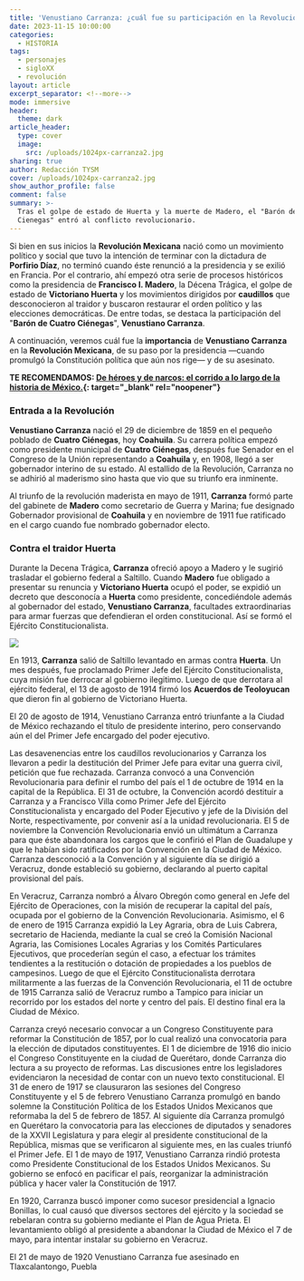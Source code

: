 ```yaml
---
title: 'Venustiano Carranza: ¿cuál fue su participación en la Revolución Mexicana?'
date: 2023-11-15 10:00:00
categories:
  - HISTORIA
tags:
  - personajes
  - sigloXX
  - revolución
layout: article
excerpt_separator: <!--more-->
mode: immersive
header:
  theme: dark
article_header:
  type: cover
  image:
    src: /uploads/1024px-carranza2.jpg
sharing: true
author: Redacción TYSM
cover: /uploads/1024px-carranza2.jpg
show_author_profile: false
comment: false
summary: >-
  Tras el golpe de estado de Huerta y la muerte de Madero, el "Barón de Cuatro
  Cienegas" entró al conflicto revolucionario.
---
```

Si bien en sus inicios la **Revolución Mexicana** nació como un movimiento político y social que tuvo la intención de terminar con la dictadura de **Porfirio Díaz**, no terminó cuando éste renunció a la presidencia y se exilió en Francia. Por el contrario, ahí empezó otra serie de procesos históricos como la presidencia de **Francisco I. Madero**, la Décena Trágica, el golpe de estado de **Victoriano Huerta** y los movimientos dirigidos por **caudillos** que desconocieron al traidor y buscaron restaurar el orden político y las elecciones democráticas. De entre todas, se destaca la participación del "**Barón de Cuatro Ciénegas**", **Venustiano Carranza**.

A continuación, veremos cuál fue la **importancia** de **Venustiano Carranza** en la **Revolución Mexicana**, de su paso por la presidencia —cuando promulgó la Constitución política que aún nos rige— y de su asesinato.

**TE RECOMENDAMOS:&nbsp;[De héroes y de narcos: el corrido a lo largo de la historia de México.](https://blog.tonoysumariachi.com/mexicanisimos/2023/11/07/de-h%C3%A9roes-y-de-narcos-el-corrido-a-lo-largo-de-la-historia-de-m%C3%A9xico.html){: target="_blank" rel="noopener"}**

### Entrada a la Revolución

**Venustiano Carranza** nació el 29 de diciembre de 1859 en el pequeño poblado de **Cuatro Ciénegas**, hoy **Coahuila**. Su carrera política empezó como presidente municipal de **Cuatro Ciénegas**, después fue Senador en el Congreso de la Unión representando a **Coahuila** y, en 1908, llegó a ser gobernador interino de su estado. Al estallido de la Revolución, Carranza no se adhirió al maderismo sino hasta que vio que su triunfo era inminente.&nbsp;

Al triunfo de la revolución maderista en mayo de 1911, **Carranza** formó parte del gabinete de **Madero** como secretario de Guerra y Marina; fue designado Gobernador provisional de **Coahuila** y en noviembre de 1911 fue ratificado en el cargo cuando fue nombrado gobernador electo.&nbsp;

### Contra el traidor Huerta

Durante la Decena Trágica, **Carranza** ofreció apoyo a Madero y le sugirió trasladar el gobierno federal a Saltillo. Cuando **Madero** fue obligado a presentar su renuncia y **Victoriano Huerta** ocupó el poder, se expidió un decreto que desconocía a **Huerta** como presidente, concediéndole además al gobernador del estado, **Venustiano Carranza**, facultades extraordinarias para armar fuerzas que defendieran el orden constitucional. Así se formó el Ejército Constitucionalista.

![](https://upload.wikimedia.org/wikipedia/commons/9/92/Venustiano_Carranza_en_La_Ca%C3%B1ada%2C_Queretaro.JPG)

En 1913, **Carranza** salió de Saltillo levantado en armas contra **Huerta**. Un mes después, fue proclamado Primer Jefe del Ejército Constitucionalista, cuya misión fue derrocar al gobierno ilegitimo. Luego de que derrotara al ejército federal, el 13 de agosto de 1914 firmó los **Acuerdos de Teoloyucan** que dieron fin al gobierno de Victoriano Huerta.



El 20 de agosto de 1914, Venustiano Carranza entró triunfante a la Ciudad de México rechazando el título de presidente interino, pero conservando aún el del Primer Jefe encargado del poder ejecutivo.

Las desavenencias entre los caudillos revolucionarios y Carranza los llevaron a pedir la destitución del Primer Jefe para evitar una guerra civil, petición que fue rechazada. Carranza convocó a una Convención Revolucionaria para definir el rumbo del país el 1 de octubre de 1914 en la capital de la República. El 31 de octubre, la Convención acordó destituir a Carranza y a Francisco Villa como Primer Jefe del Ejército Constitucionalista y encargado del Poder Ejecutivo y jefe de la División del Norte, respectivamente, por convenir así a la unidad revolucionaria. El 5 de noviembre la Convención Revolucionaria envió un ultimátum a Carranza para que éste abandonara los cargos que le confirió el Plan de Guadalupe y que le habían sido ratificados por la Convención en la Ciudad de México. Carranza desconoció a la Convención y al siguiente día se dirigió a Veracruz, donde estableció su gobierno, declarando al puerto capital provisional del país.

En Veracruz, Carranza nombró a Álvaro Obregón como general en Jefe del Ejército de Operaciones, con la misión de recuperar la capital del país, ocupada por el gobierno de la Convención Revolucionaria. Asimismo, el 6 de enero de 1915 Carranza expidió la Ley Agraria, obra de Luis Cabrera, secretario de Hacienda, mediante la cual se creó la Comisión Nacional Agraria, las Comisiones Locales Agrarias y los Comités Particulares Ejecutivos, que procederían según el caso, a efectuar los trámites tendientes a la restitución o dotación de propiedades a los pueblos de campesinos. Luego de que el Ejército Constitucionalista derrotara militarmente a las fuerzas de la Convención Revolucionaria, el 11 de octubre de 1915 Carranza salió de Veracruz rumbo a Tampico para iniciar un recorrido por los estados del norte y centro del país. El destino final era la Ciudad de México.

Carranza creyó necesario convocar a un Congreso Constituyente para reformar la Constitución de 1857, por lo cual realizó una convocatoria para la elección de diputados constituyentes. El 1 de diciembre de 1916 dio inicio el Congreso Constituyente en la ciudad de Querétaro, donde Carranza dio lectura a su proyecto de reformas. Las discusiones entre los legisladores evidenciaron la necesidad de contar con un nuevo texto constitucional. El 31 de enero de 1917 se clausuraron las sesiones del Congreso Constituyente y el 5 de febrero Venustiano Carranza promulgó en bando solemne la Constitución Política de los Estados Unidos Mexicanos que reformaba la del 5 de febrero de 1857. Al siguiente día Carranza promulgó en Querétaro la convocatoria para las elecciones de diputados y senadores de la XXVII Legislatura y para elegir al presidente constitucional de la República, mismas que se verificaron al siguiente mes, en las cuales triunfó el Primer Jefe. El 1 de mayo de 1917, Venustiano Carranza rindió protesta como Presidente Constitucional de los Estados Unidos Mexicanos. Su gobierno se enfocó en pacificar el país, reorganizar la administración pública y hacer valer la Constitución de 1917.

En 1920, Carranza buscó imponer como sucesor presidencial a Ignacio Bonillas, lo cual causó que diversos sectores del ejército y la sociedad se rebelaran contra su gobierno mediante el Plan de Agua Prieta. El levantamiento obligó al presidente a abandonar la Ciudad de México el 7 de mayo, para intentar instalar su gobierno en Veracruz.

El 21 de mayo de 1920 Venustiano Carranza fue asesinado en Tlaxcalantongo, Puebla